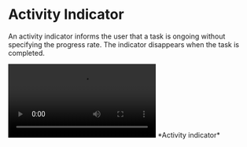 # Activity Indicator

An activity indicator informs the user that a task is ongoing without specifying the progress rate. The indicator disappears when the task is completed.

<video controls>
  <source src="media/tizen_4.0components_vi_2.3.2.activity_indicator.mp4" type=video/mp4>
</video>    
*Activity indicator*
